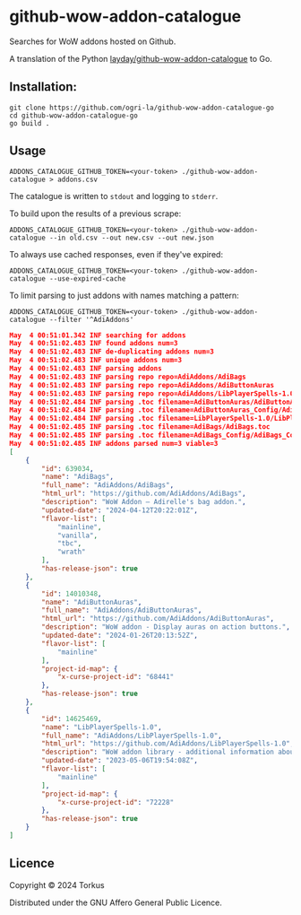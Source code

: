# github-wow-addon-catalogue

Searches for WoW addons hosted on Github.

A translation of the Python [layday/github-wow-addon-catalogue](https://github.com/layday/github-wow-addon-catalogue) to Go.

## Installation:

```
git clone https://github.com/ogri-la/github-wow-addon-catalogue-go
cd github-wow-addon-catalogue-go
go build .
```

## Usage

    ADDONS_CATALOGUE_GITHUB_TOKEN=<your-token> ./github-wow-addon-catalogue > addons.csv

The catalogue is written to `stdout` and logging to `stderr`.

To build upon the results of a previous scrape:

    ADDONS_CATALOGUE_GITHUB_TOKEN=<your-token> ./github-wow-addon-catalogue --in old.csv --out new.csv --out new.json

To always use cached responses, even if they've expired:

    ADDONS_CATALOGUE_GITHUB_TOKEN=<your-token> ./github-wow-addon-catalogue --use-expired-cache

To limit parsing to just addons with names matching a pattern:

    ADDONS_CATALOGUE_GITHUB_TOKEN=<your-token> ./github-wow-addon-catalogue --filter '^AdiAddons'

```json
May  4 00:51:01.342 INF searching for addons
May  4 00:51:02.483 INF found addons num=3
May  4 00:51:02.483 INF de-duplicating addons num=3
May  4 00:51:02.483 INF unique addons num=3
May  4 00:51:02.483 INF parsing addons
May  4 00:51:02.483 INF parsing repo repo=AdiAddons/AdiBags
May  4 00:51:02.483 INF parsing repo repo=AdiAddons/AdiButtonAuras
May  4 00:51:02.483 INF parsing repo repo=AdiAddons/LibPlayerSpells-1.0
May  4 00:51:02.484 INF parsing .toc filename=AdiButtonAuras/AdiButtonAuras.toc
May  4 00:51:02.484 INF parsing .toc filename=AdiButtonAuras_Config/AdiButtonAuras_Config.toc
May  4 00:51:02.484 INF parsing .toc filename=LibPlayerSpells-1.0/LibPlayerSpells-1.0.toc
May  4 00:51:02.485 INF parsing .toc filename=AdiBags/AdiBags.toc
May  4 00:51:02.485 INF parsing .toc filename=AdiBags_Config/AdiBags_Config.toc
May  4 00:51:02.485 INF addons parsed num=3 viable=3
[
	{
		"id": 639034,
		"name": "AdiBags",
		"full_name": "AdiAddons/AdiBags",
		"html_url": "https://github.com/AdiAddons/AdiBags",
		"description": "WoW Addon — Adirelle's bag addon.",
		"updated-date": "2024-04-12T20:22:01Z",
		"flavor-list": [
			"mainline",
			"vanilla",
			"tbc",
			"wrath"
		],
		"has-release-json": true
	},
	{
		"id": 14010348,
		"name": "AdiButtonAuras",
		"full_name": "AdiAddons/AdiButtonAuras",
		"html_url": "https://github.com/AdiAddons/AdiButtonAuras",
		"description": "WoW addon - Display auras on action buttons.",
		"updated-date": "2024-01-26T20:13:52Z",
		"flavor-list": [
			"mainline"
		],
		"project-id-map": {
			"x-curse-project-id": "68441"
		},
		"has-release-json": true
	},
	{
		"id": 14625469,
		"name": "LibPlayerSpells-1.0",
		"full_name": "AdiAddons/LibPlayerSpells-1.0",
		"html_url": "https://github.com/AdiAddons/LibPlayerSpells-1.0",
		"description": "WoW addon library - additional information about player spells.",
		"updated-date": "2023-05-06T19:54:08Z",
		"flavor-list": [
			"mainline"
		],
		"project-id-map": {
			"x-curse-project-id": "72228"
		},
		"has-release-json": true
	}
]
```

## Licence

Copyright © 2024 Torkus

Distributed under the GNU Affero General Public Licence.
